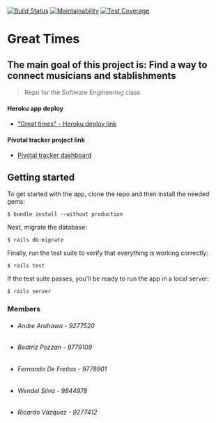 [![Build Status](https://travis-ci.com/Deh410/great-times_app.svg?branch=master)](https://travis-ci.com/Deh410/great-times_app)  [![Maintainability](https://api.codeclimate.com/v1/badges/b871d486f0e8a5ed8d0b/maintainability)](https://codeclimate.com/github/Deh410/great-times_app/maintainability) [![Test Coverage](https://api.codeclimate.com/v1/badges/b871d486f0e8a5ed8d0b/test_coverage)](https://codeclimate.com/github/Deh410/great-times_app/test_coverage)

# Great Times
The main goal of this project is:
Find a way to connect musicians and stablishments
---
> Repo for the Software Engineering class

#### Heroku app deploy
* ["Great times" - Heroku deploy link](https://great-times-app.herokuapp.com/)

#### Pivotal tracker project link
* [Pivotal tracker dashboard](https://www.pivotaltracker.com/n/projects/2397596)

## Getting started

To get started with the app, clone the repo and then install the needed gems:

```
$ bundle install --without production
```

Next, migrate the database:

```
$ rails db:migrate
```

Finally, run the test suite to verify that everything is working correctly:

```
$ rails test
```

If the test suite passes, you'll be ready to run the app in a local server:

```
$ rails server
```

### Members
* ###### Andre Arahawa - 9277520
* ###### Beatriz Pozzan -  9779109
* ###### Fernando De Freitas - 9778901 
* ###### Wendel Silva - 9844978
* ###### Ricardo Vázquez - 9277412
